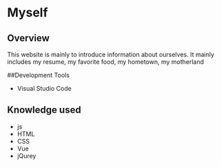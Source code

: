 # Myself

## Overview

This website is mainly to introduce information about ourselves. It mainly includes my resume, my favorite food, my hometown, my motherland

##Development Tools

- Visual Studio Code

## Knowledge used

- js
- HTML
- CSS
- Vue
- jQurey

